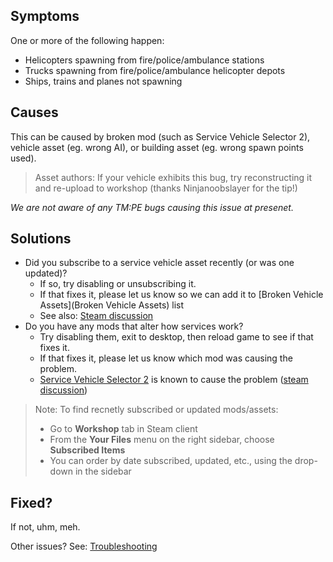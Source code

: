 ## Symptoms

One or more of the following happen:

* Helicopters spawning from fire/police/ambulance stations
* Trucks spawning from fire/police/ambulance helicopter depots
* Ships, trains and planes not spawning

## Causes

This can be caused by broken mod (such as Service Vehicle Selector 2), vehicle asset (eg. wrong AI), or building asset (eg. wrong spawn points used).

> Asset authors: If your vehicle exhibits this bug, try reconstructing it and re-upload to workshop (thanks Ninjanoobslayer for the tip!)

_We are not aware of any TM:PE bugs causing this issue at presenet._

## Solutions

* Did you subscribe to a service vehicle asset recently (or was one updated)?
    * If so, try disabling or unsubscribing it.
    * If that fixes it, please let us know so we can add it to [Broken Vehicle Assets](Broken Vehicle Assets) list
    * See also: [Steam discussion](https://steamcommunity.com/app/255710/discussions/0/2666626567704943789/)
* Do you have any mods that alter how services work?
    * Try disabling them, exit to desktop, then reload game to see if that fixes it.
    * If that fixes it, please let us know which mod was causing the problem.
    * [Service Vehicle Selector 2](https://steamcommunity.com/sharedfiles/filedetails/?id=934994075) is known to cause the problem ([steam discussion](https://steamcommunity.com/app/255710/discussions/0/1742265730179840204/))

> Note: To find recnetly subscribed or updated mods/assets:
>  
> * Go to **Workshop** tab in Steam client
> * From the **Your Files** menu on the right sidebar, choose **Subscribed Items**
> * You can order by date subscribed, updated, etc., using the drop-down in the sidebar

## Fixed?

If not, uhm, meh.

Other issues? See: [Troubleshooting](Troubleshooting)